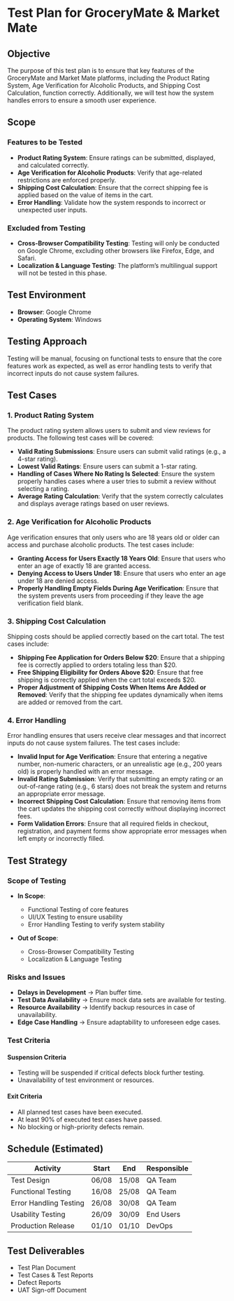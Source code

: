 
# Test Plan for GroceryMate & Market Mate

## Objective

The purpose of this test plan is to ensure that key features of the GroceryMate and Market Mate platforms, including the Product Rating System, Age Verification for Alcoholic Products, and Shipping Cost Calculation, function correctly. Additionally, we will test how the system handles errors to ensure a smooth user experience.

## Scope

### Features to be Tested

- **Product Rating System**: Ensure ratings can be submitted, displayed, and calculated correctly.
- **Age Verification for Alcoholic Products**: Verify that age-related restrictions are enforced properly.
- **Shipping Cost Calculation**: Ensure that the correct shipping fee is applied based on the value of items in the cart.
- **Error Handling**: Validate how the system responds to incorrect or unexpected user inputs.

### Excluded from Testing

- **Cross-Browser Compatibility Testing**: Testing will only be conducted on Google Chrome, excluding other browsers like Firefox, Edge, and Safari.
- **Localization & Language Testing**: The platform’s multilingual support will not be tested in this phase.

## Test Environment

- **Browser**: Google Chrome
- **Operating System**: Windows

## Testing Approach

Testing will be manual, focusing on functional tests to ensure that the core features work as expected, as well as error handling tests to verify that incorrect inputs do not cause system failures.

## Test Cases

### 1. Product Rating System

The product rating system allows users to submit and view reviews for products. The following test cases will be covered:

- **Valid Rating Submissions**: Ensure users can submit valid ratings (e.g., a 4-star rating).
- **Lowest Valid Ratings**: Ensure users can submit a 1-star rating.
- **Handling of Cases Where No Rating Is Selected**: Ensure the system properly handles cases where a user tries to submit a review without selecting a rating.
- **Average Rating Calculation**: Verify that the system correctly calculates and displays average ratings based on user reviews.

### 2. Age Verification for Alcoholic Products

Age verification ensures that only users who are 18 years old or older can access and purchase alcoholic products. The test cases include:

- **Granting Access for Users Exactly 18 Years Old**: Ensure that users who enter an age of exactly 18 are granted access.
- **Denying Access to Users Under 18**: Ensure that users who enter an age under 18 are denied access.
- **Properly Handling Empty Fields During Age Verification**: Ensure that the system prevents users from proceeding if they leave the age verification field blank.

### 3. Shipping Cost Calculation

Shipping costs should be applied correctly based on the cart total. The test cases include:

- **Shipping Fee Application for Orders Below $20**: Ensure that a shipping fee is correctly applied to orders totaling less than $20.
- **Free Shipping Eligibility for Orders Above $20**: Ensure that free shipping is correctly applied when the cart total exceeds $20.
- **Proper Adjustment of Shipping Costs When Items Are Added or Removed**: Verify that the shipping fee updates dynamically when items are added or removed from the cart.

### 4. Error Handling

Error handling ensures that users receive clear messages and that incorrect inputs do not cause system failures. The test cases include:

- **Invalid Input for Age Verification**: Ensure that entering a negative number, non-numeric characters, or an unrealistic age (e.g., 200 years old) is properly handled with an error message.
- **Invalid Rating Submission**: Verify that submitting an empty rating or an out-of-range rating (e.g., 6 stars) does not break the system and returns an appropriate error message.
- **Incorrect Shipping Cost Calculation**: Ensure that removing items from the cart updates the shipping cost correctly without displaying incorrect fees.
- **Form Validation Errors**: Ensure that all required fields in checkout, registration, and payment forms show appropriate error messages when left empty or incorrectly filled.

## Test Strategy

### Scope of Testing

- **In Scope**:
  - Functional Testing of core features
  - UI/UX Testing to ensure usability
  - Error Handling Testing to verify system stability

- **Out of Scope**:
  - Cross-Browser Compatibility Testing
  - Localization & Language Testing

### Risks and Issues

- **Delays in Development** → Plan buffer time.
- **Test Data Availability** → Ensure mock data sets are available for testing.
- **Resource Availability** → Identify backup resources in case of unavailability.
- **Edge Case Handling** → Ensure adaptability to unforeseen edge cases.

### Test Criteria

#### Suspension Criteria

- Testing will be suspended if critical defects block further testing.
- Unavailability of test environment or resources.

#### Exit Criteria

- All planned test cases have been executed.
- At least 90% of executed test cases have passed.
- No blocking or high-priority defects remain.

## Schedule (Estimated)

| Activity                        | Start   | End     | Responsible  |
|----------------------------------|---------|---------|--------------|
| Test Design                      | 06/08   | 15/08   | QA Team      |
| Functional Testing               | 16/08   | 25/08   | QA Team      |
| Error Handling Testing           | 26/08   | 30/08   | QA Team      |
| Usability Testing                | 26/09   | 30/09   | End Users    |
| Production Release               | 01/10   | 01/10   | DevOps       |

## Test Deliverables

- Test Plan Document
- Test Cases & Test Reports
- Defect Reports
- UAT Sign-off Document
